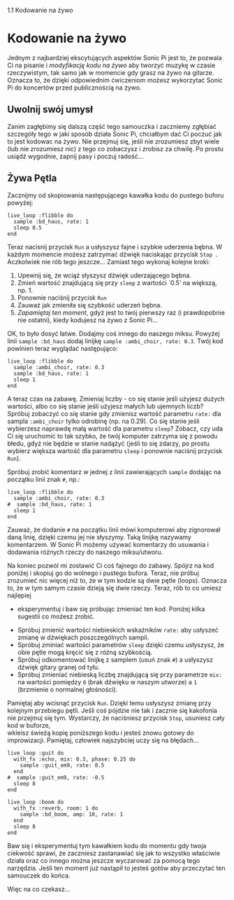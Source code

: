 1.1 Kodowanie na żywo

# Kodowanie na żywo

Jednym z najbardziej ekscytujących aspektów Sonic Pi jest to, że pozwala Ci na 
pisanie i *modyfikację kodu na żywo* aby tworzyć muzykę w czasie rzeczywistym, 
tak samo jak w momencie gdy grasz na żywo na gitarze. Oznacza to, że dzięki odpowiednim 
ćwiczeniom możesz wykorzytać Sonic Pi do koncertów przed publicznością na żywo.

## Uwolnij swój umysł

Zanim zagłębimy się dalszą część tego samouczka i zaczniemy zgłębiać szczegóły 
tego w jaki sposób działa Sonic Pi, chciałbym dać Ci poczuć jak to jest kodowac na 
żywo. Nie przejmuj się, jeśli nie zrozumiesz zbyt wiele (lub nie zrozumiesz nic) 
z tego co zobaczysz i zrobisz za chwilę. Po prostu usiądź wygodnie, zapnij pasy 
i poczuj radość...

## Żywa Pętla

Zacznijmy od skopiowania następującego kawałka kodu do pustego buforu powyżej: 

```
live_loop :flibble do
  sample :bd_haus, rate: 1
  sleep 0.5
end
```

Teraz nacisnij przycisk `Run` a usłyszysz fajne i szybkie 
uderzenia bębna. W każdym momencie możesz zatrzymać dźwięk naciskając 
przycisk `Stop `. Aczkolwiek nie rób tego jeszcze... Zamiast tego wykonaj 
kolejne kroki: 

1. Upewnij się, że wciąż słyszysz dźwięk uderzającego bębna.
2. Zmień wartość znajdującą się przy `sleep` z wartości `0.5' na 
większą, np. 1.
3. Ponownie naciśnij przycisk `Run`
4. Zauważ jak zmieniła się szybkość uderzeń bębna.
5. *Zapamiętaj ten moment*, gdyż jest to twój pierwszy raz (i prawdopobnie 
  nie ostatni), kiedy kodujesz na żywo z Sonic Pi...

OK, to było dosyć łatwe. Dodajmy coś innego do naszego miksu. Powyżej 
linii `sample :bd_haus` dodaj linijkę `sample :ambi_choir, rate: 0.3`. Twój kod 
powinien teraz wyglądać następująco:

```
live_loop :flibble do
  sample :ambi_choir, rate: 0.3
  sample :bd_haus, rate: 1
  sleep 1
end
```

A teraz czas na zabawę. Zmieniaj liczby - co się stanie jeśli użyjesz 
dużych wartości, albo co się stanie jeśli użyjesz małych lub ujemnych liczb? 
Spróbuj zobaczyć co się stanie gdy zmienisz wartość parametru `rate:` dla 
sampla `:ambi_choir` tylko odrobinę (np. na 0.29). Co się stanie jeśli 
wybierzesz naprawdę małą wartość dla parametru `sleep`? Zobacz, czy uda Ci się 
uruchomić to tak szybko, że twój komputer zatrzyma się z powodu błedu, 
gdyż nie będzie w stanie nadążyć (jeśli to się zdarzy, po prostu wybierz 
większa wartość dla parametru `sleep` i ponownie naciśnij przycisk `Run`).

Spróbuj zrobić komentarz w jednej z linii zawierających `sample` dodając na 
początku linii znak `#`, np.:

```
live_loop :flibble do
  sample :ambi_choir, rate: 0.3
#  sample :bd_haus, rate: 1
  sleep 1
end

```

Zauważ, że dodanie `#` na początku linii mówi komputerowi aby zignorował 
daną linię, dzięki czemu jej nie słyszymy. Taką linijkę nazywamy komentarzem. 
W Sonic Pi możemy używać komentarzy do usuwania i dodawania różnych rzeczy do 
naszego miksu/utworu.

Na koniec pozwól mi zostawić Ci coś fajnego do zabawy. Spójrz na kod poniżej 
i skopiuj go do wolnego i pustego bufora. Teraz, nie próbuj 
zrozumieć nic więcej niż to, że w tym kodzie są dwie pętle (loops). Oznacza to, 
że w tym samym czasie dzieją się dwie rzeczy. Teraz, rób to co umiesz najlepiej 
- eksperymentuj i baw się próbując zmieniać ten kod. Poniżej kilka sugestii 
co możesz zrobić.

* Spróbuj zmienić wartości niebieskich wskaźników `rate:` aby usłyszeć zmianę 
  w dźwiękach poszczególnych sampli.
* Spróbuj zminiać wartości parametrów `sleep` dzięki czemu usłyszysz, że obie 
  pętle mogą kręcić się z różną szybkością.
* Spróbuj odkomentować linijkę z samplem (usuń znak `#`) a usłyszysz dźwięk 
  gitary granej od tyłu.
* Spróbuj zmieniać niebieską liczbę znajdującą się przy parametrze `mix:` 
  na wartości pomiędzy `0` (brak dźwięku w naszym utworze) a `1` (brzmienie 
  o normalnej głośności).

Pamiętaj aby wcisnąć przycisk `Run`. Dzięki temu usłyszysz zmianę przy kolejnym 
przebiegu pętli. Jeśli coś pójdzie nie tak i zacznie się kakofonia nie przejmuj 
się tym. Wystarczy, że naciśniesz przycisk `Stop`, usuniesz cały kod w buforze,   
wkleisz świeżą kopię poniższego kodu i jesteś znowu 
gotowy do improwizacji. Pamiętaj, człowiek najszybciej uczy się na błędach...

```
live_loop :guit do
  with_fx :echo, mix: 0.3, phase: 0.25 do
    sample :guit_em9, rate: 0.5
  end
#  sample :guit_em9, rate: -0.5
  sleep 8
end

live_loop :boom do
  with_fx :reverb, room: 1 do
    sample :bd_boom, amp: 10, rate: 1
  end
  sleep 8
end
```

Baw się i eksperymentuj tym kawałkiem kodu do momentu gdy twoja ciekwość 
sprawi, że zaczniesz zastanawiać się jak to wszystko właściwie działa 
oraz co innego można jeszcze wyczarować za pomocą tego narzędzia. Jeśli 
ten moment już nastąpił to jesteś gotów aby przeczytać ten samouczek do końca.

Więc na co czekasz...
